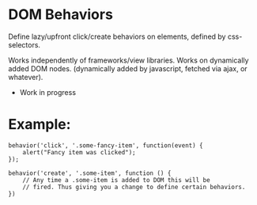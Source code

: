 # DOM Behaviors

Define lazy/upfront click/create behaviors on elements, defined by css-selectors. 

Works independently of frameworks/view libraries.
Works on dynamically added DOM nodes. (dynamically added by javascript, fetched via ajax, or whatever).

- Work in progress

# Example:

```
behavior('click', '.some-fancy-item', function(event) {
    alert("Fancy item was clicked");
});

behavior('create', '.some-item', function () {
    // Any time a .some-item is added to DOM this will be
    // fired. Thus giving you a change to define certain behaviors.
})

```